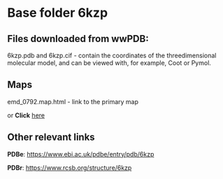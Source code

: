 # Base folder 6kzp

## Files downloaded from wwPDB:

6kzp.pdb and 6kzp.cif - contain the coordinates of the threedimensional molecular model, and can be viewed with, for example, Coot or Pymol.

## Maps

emd_0792.map.html - link to the primary map 

or **Click** [here](AHTMLA) 

## Other relevant links 
**PDBe**:  https://www.ebi.ac.uk/pdbe/entry/pdb/6kzp
 
**PDBr**: https://www.rcsb.org/structure/6kzp 
